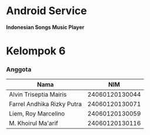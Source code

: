 # Android Service
**Indonesian Songs Music Player**

# Kelompok 6
### Anggota
Nama  | NIM
------------- | -------------
Alvin Triseptia Mairis  | 24060120130044
Farrel Andhika Rizky Putra  | 24060120130071	  
Liem, Roy Marcelino | 24060120130059
M. Khoirul Ma'arif  | 24060120130116
